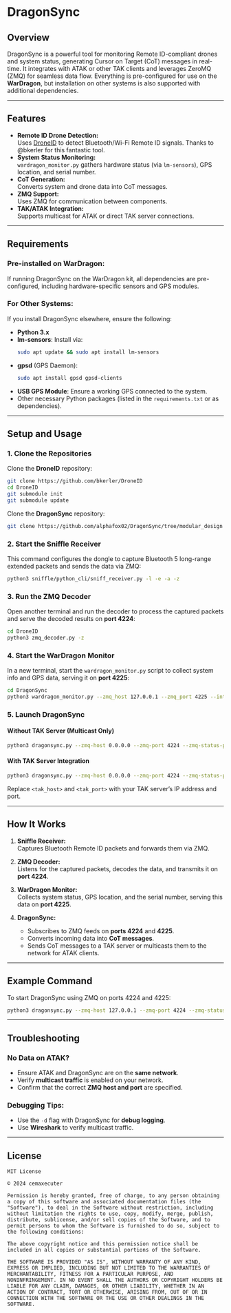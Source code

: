 
# DragonSync  

## Overview  

DragonSync is a powerful tool for monitoring Remote ID-compliant drones and system status, generating Cursor on Target (CoT) messages in real-time. It integrates with ATAK or other TAK clients and leverages ZeroMQ (ZMQ) for seamless data flow. Everything is pre-configured for use on the **WarDragon**, but installation on other systems is also supported with additional dependencies.

---

## Features  

- **Remote ID Drone Detection:**  
   Uses [DroneID](https://github.com/bkerler/DroneID) to detect Bluetooth/Wi-Fi Remote ID signals. Thanks to @bkerler for this fantastic tool.  
- **System Status Monitoring:**  
   `wardragon_monitor.py` gathers hardware status (via `lm-sensors`), GPS location, and serial number.  
- **CoT Generation:**  
   Converts system and drone data into CoT messages.  
- **ZMQ Support:**  
   Uses ZMQ for communication between components.  
- **TAK/ATAK Integration:**  
   Supports multicast for ATAK or direct TAK server connections.  

---

## Requirements  

### **Pre-installed on WarDragon:**  
If running DragonSync on the WarDragon kit, all dependencies are pre-configured, including hardware-specific sensors and GPS modules.

### **For Other Systems:**  
If you install DragonSync elsewhere, ensure the following:  

- **Python 3.x**  
- **lm-sensors**: Install via:  
   ```bash
   sudo apt update && sudo apt install lm-sensors
   ```  
- **gpsd** (GPS Daemon):  
   ```bash
   sudo apt install gpsd gpsd-clients
   ```  
- **USB GPS Module**: Ensure a working GPS connected to the system.  
- Other necessary Python packages (listed in the `requirements.txt` or as dependencies).  

---

## Setup and Usage  

### 1. Clone the Repositories  

Clone the **DroneID** repository:  
```bash
git clone https://github.com/bkerler/DroneID
cd DroneID
git submodule init
git submodule update
```

Clone the **DragonSync** repository:  
```bash
git clone https://github.com/alphafox02/DragonSync/tree/modular_design
```

### 2. Start the Sniffle Receiver  

This command configures the dongle to capture Bluetooth 5 long-range extended packets and sends the data via ZMQ:  

```bash
python3 sniffle/python_cli/sniff_receiver.py -l -e -a -z
```

### 3. Run the ZMQ Decoder  

Open another terminal and run the decoder to process the captured packets and serve the decoded results on **port 4224**:  

```bash
cd DroneID
python3 zmq_decoder.py -z
```

### 4. Start the WarDragon Monitor  

In a new terminal, start the `wardragon_monitor.py` script to collect system info and GPS data, serving it on **port 4225**:  

```bash
cd DragonSync
python3 wardragon_monitor.py --zmq_host 127.0.0.1 --zmq_port 4225 --interval 30
```

### 5. Launch DragonSync  

#### **Without TAK Server (Multicast Only)**  

```bash
python3 dragonsync.py --zmq-host 0.0.0.0 --zmq-port 4224 --zmq-status-port 4225
```

#### **With TAK Server Integration**  

```bash
python3 dragonsync.py --zmq-host 0.0.0.0 --zmq-port 4224 --zmq-status-port 4225 --tak-host <tak_host> --tak-port <tak_port>
```

Replace `<tak_host>` and `<tak_port>` with your TAK server’s IP address and port.  

---

## How It Works  

1. **Sniffle Receiver:**  
   Captures Bluetooth Remote ID packets and forwards them via ZMQ.  

2. **ZMQ Decoder:**  
   Listens for the captured packets, decodes the data, and transmits it on **port 4224**.  

3. **WarDragon Monitor:**  
   Collects system status, GPS location, and the serial number, serving this data on **port 4225**.  

4. **DragonSync:**  
   - Subscribes to ZMQ feeds on **ports 4224** and **4225**.  
   - Converts incoming data into **CoT messages**.  
   - Sends CoT messages to a TAK server or multicasts them to the network for ATAK clients.  

---

## Example Command  

To start DragonSync using ZMQ on ports 4224 and 4225:  

```bash
python3 dragonsync.py --zmq-host 127.0.0.1 --zmq-port 4224 --zmq-status-port 4225
```

---

## Troubleshooting  

### **No Data on ATAK?**  
- Ensure ATAK and DragonSync are on the **same network**.  
- Verify **multicast traffic** is enabled on your network.  
- Confirm that the correct **ZMQ host and port** are specified.  

### **Debugging Tips:**  
- Use the `-d` flag with DragonSync for **debug logging**.  
- Use **Wireshark** to verify multicast traffic.  

---

## License  

```text
MIT License  

© 2024 cemaxecuter  

Permission is hereby granted, free of charge, to any person obtaining a copy of this software and associated documentation files (the "Software"), to deal in the Software without restriction, including without limitation the rights to use, copy, modify, merge, publish, distribute, sublicense, and/or sell copies of the Software, and to permit persons to whom the Software is furnished to do so, subject to the following conditions:  

The above copyright notice and this permission notice shall be included in all copies or substantial portions of the Software.  

THE SOFTWARE IS PROVIDED "AS IS", WITHOUT WARRANTY OF ANY KIND, EXPRESS OR IMPLIED, INCLUDING BUT NOT LIMITED TO THE WARRANTIES OF MERCHANTABILITY, FITNESS FOR A PARTICULAR PURPOSE, AND NONINFRINGEMENT. IN NO EVENT SHALL THE AUTHORS OR COPYRIGHT HOLDERS BE LIABLE FOR ANY CLAIM, DAMAGES, OR OTHER LIABILITY, WHETHER IN AN ACTION OF CONTRACT, TORT OR OTHERWISE, ARISING FROM, OUT OF OR IN CONNECTION WITH THE SOFTWARE OR THE USE OR OTHER DEALINGS IN THE SOFTWARE.
```
